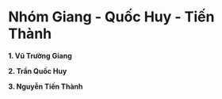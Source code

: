 # Nhóm Giang - Quốc Huy - Tiến Thành

**1. Vũ Trường Giang**

**2. Trần Quốc Huy**

**3. Nguyễn Tiến Thành**


